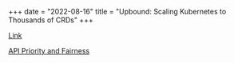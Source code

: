 +++
date = "2022-08-16"
title = "Upbound: Scaling Kubernetes to Thousands of CRDs"
+++

[Link](https://blog.upbound.io/scaling-kubernetes-to-thousands-of-crds/)

[API Priority and Fairness](https://kubernetes.io/docs/concepts/cluster-administration/flow-control/)
